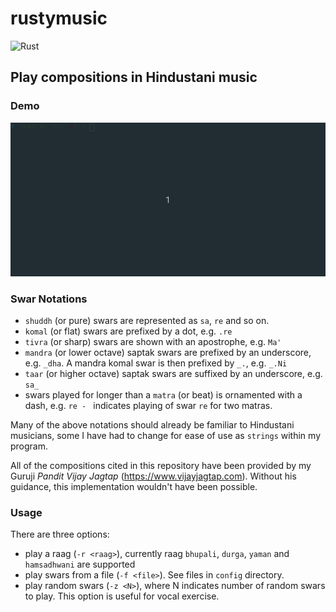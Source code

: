 # rustymusic

![Rust](https://github.com/nvasudevan/rustymusic/workflows/Rust/badge.svg)

## Play compositions in Hindustani music

### Demo

![Playing Raag Yaman](demo/demo.gif)

### Swar Notations

- `shuddh` (or pure) swars are represented as `sa`, `re` and so on.
- `komal` (or flat) swars are prefixed by a dot, e.g. `.re`
- `tivra` (or sharp) swars are shown with an apostrophe, e.g. `Ma'`
- `mandra` (or lower octave) saptak swars are prefixed by an underscore, e.g. `_dha`. A mandra komal swar is then prefixed by `_.`, e.g. `_.Ni`
- `taar` (or higher octave) saptak swars are suffixed by an underscore, e.g. `sa_`
- swars played for longer than a `matra` (or beat) is ornamented with a dash, e.g. `re - ` indicates playing of swar `re` for two matras.

Many of the above notations should already be familiar to Hindustani musicians,
some I have had to change for ease of use as `strings` within my program.

All of the compositions cited in this repository have been provided by my
Guruji _Pandit Vijay Jagtap_ (https://www.vijayjagtap.com). Without his guidance, this implementation
wouldn't have been possible.

### Usage

There are three options:

- play a raag (`-r <raag>`), currently raag `bhupali`, `durga`, `yaman` and `hamsadhwani` are supported
- play swars from a file (`-f <file>`). See files in `config` directory.
- play random swars (`-z <N>`), where N indicates number of random swars to play. This option is useful for vocal exercise.

